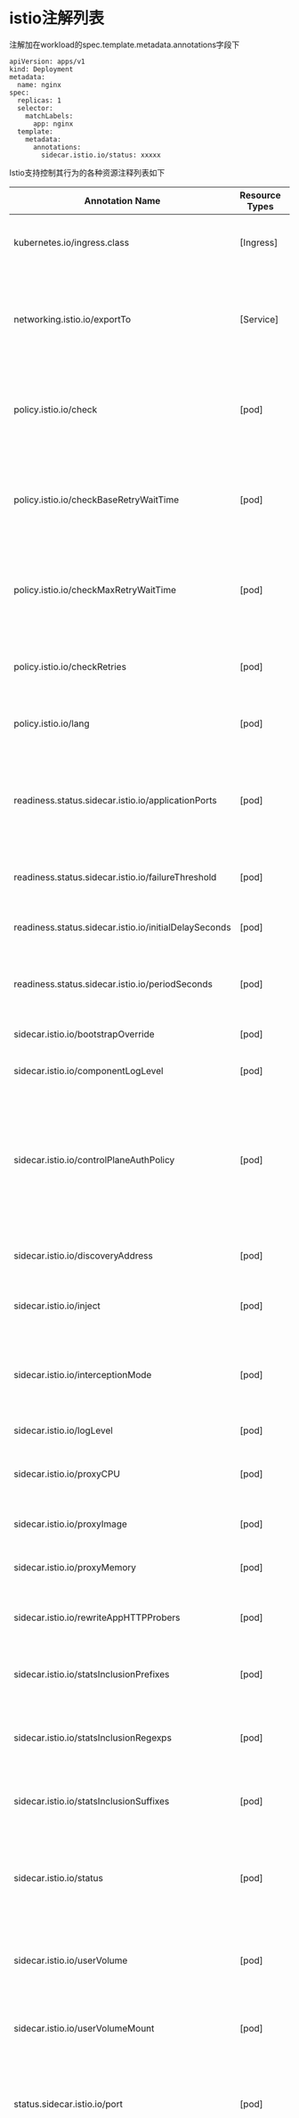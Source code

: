# istio注解列表

注解加在workload的spec.template.metadata.annotations字段下

```
apiVersion: apps/v1
kind: Deployment
metadata:
  name: nginx
spec:
  replicas: 1
  selector:
    matchLabels:
      app: nginx
  template:
    metadata:
      annotations:
        sidecar.istio.io/status: xxxxx
```

Istio支持控制其行为的各种资源注释列表如下


|Annotation Name|	Resource Types|	Description|
|---|---|---|
|kubernetes.io/ingress.class|	[Ingress]	|Ingress 资源上的注释，表示负责它的控制器类。|
|networking.istio.io/exportTo|	[Service]|	指定此服务应导出到的命名空间。 '*' 值表示它可以在网格 '.' 内到达。表示它在其命名空间内是可访问的。|
|policy.istio.io/check|	[pod]	|确定无法连接到 Mixer 时的行为策略。如果未设置，则设置 FAIL_CLOSE，拒绝请求。|
|policy.istio.io/checkBaseRetryWaitTime|	[pod]	|重试之间等待的基本时间，将通过退避和抖动进行调整。以持续时间格式。如果未设置，则为 80 毫秒。|
|policy.istio.io/checkMaxRetryWaitTime|	[pod]	|重试 Mixer 之间等待的最长时间。以持续时间格式。如果未设置，则为 1000 毫秒。 |
|policy.istio.io/checkRetries	|[pod]	|传输错误到 Mixer 的最大重试次数。如果未设置，则为 0，表示不重试。|
|policy.istio.io/lang	|[pod]	|为 Mixer 选择属性表达式语言运行时。|
|readiness.status.sidecar.istio.io/applicationPorts|	[pod]	|指定应用容器暴露的端口列表。由 Envoy sidecar 就绪探测器使用，以确定 Envoy 已配置并准备好接收流量。|
|readiness.status.sidecar.istio.io/failureThreshold	|[pod]	|指定 Envoy sidecar 就绪探测的失败阈值。|
|readiness.status.sidecar.istio.io/initialDelaySeconds	|[pod]	|指定 Envoy sidecar 就绪探测的初始延迟（以秒为单位）。|
|readiness.status.sidecar.istio.io/periodSeconds	|[pod]	|指定 Envoy sidecar 就绪探测的周期（以秒为单位）。|
|sidecar.istio.io/bootstrapOverride|	[pod]	|指定一个替代的 Envoy 引导程序配置文件。|
|sidecar.istio.io/componentLogLevel|	[pod]	|指定 Envoy 的组件日志级别。|
|sidecar.istio.io/controlPlaneAuthPolicy|	[pod]	|指定 Istio 控制平面使用的身份验证策略。如果为 NONE，则不会加密流量。如果是 MUTUAL_TLS，Envoy sidecar 之间的流量将被包装到相互的 TLS 连接中。|
|sidecar.istio.io/discoveryAddress|	[pod]	|指定 Envoy sidecar 使用的 XDS 发现地址。|
|sidecar.istio.io/inject	|[pod]	|指定 Envoy sidecar 是否应该自动注入到工作负载中。|
|sidecar.istio.io/interceptionMode	|[pod]|	指定用于将入站连接重定向到 Envoy（REDIRECT 或 TPROXY）的模式。|
|sidecar.istio.io/logLevel|	[pod]|	指定 Envoy 的日志级别。|
|sidecar.istio.io/proxyCPU|	[pod]	|为 Envoy sidecar 指定请求的 CPU 设置。|
|sidecar.istio.io/proxyImage|	[pod]	|指定 Envoy sidecar 使用的 Docker 镜像。|
|sidecar.istio.io/proxyMemory	|[pod]	|指定 Envoy sidecar 请求的内存设置。|
|sidecar.istio.io/rewriteAppHTTPProbers	|[pod]|	重写 HTTP 准备和活动探测器以重定向到 Envoy sidecar。|
|sidecar.istio.io/statsInclusionPrefixes|	[pod]	|指定由 Envoy 发出的统计信息前缀的逗号分隔列表。|
|sidecar.istio.io/statsInclusionRegexps|	[pod]|	指定要由 Envoy 发出的统计信息应匹配的逗号分隔的正则表达式列表。|
|sidecar.istio.io/statsInclusionSuffixes|	[pod]	|指定由 Envoy 发出的统计数据后缀的逗号分隔列表。|
|sidecar.istio.io/status	|[pod]	|由 Envoy sidecar 注入生成，指示操作的状态。包括执行模板的版本哈希，以及注入资源的名称。|
|sidecar.istio.io/userVolume|	[pod]	|指定要添加到 Envoy sidecar 的一个或多个用户卷（作为 JSON 数组）。|
|sidecar.istio.io/userVolumeMount|	[pod]	|指定要添加到 Envoy sidecar 的一个或多个用户卷挂载（作为 JSON 数组）。|
|status.sidecar.istio.io/port	|[pod]	|指定 Envoy sidecar 的 HTTP 状态端口。如果为零，sidecar 将不提供状态。|
|traffic.sidecar.istio.io/excludeInboundPorts	|[pod]	|一个逗号分隔的入站端口列表，要从重定向到 Envoy 中排除。仅当所有入站流量（即“*”）被重定向时才适用。|
|traffic.sidecar.istio.io/excludeOutboundIPRanges	|[pod]	|以逗号分隔的 CIDR 格式的 IP 范围列表，要从重定向中排除。仅当所有出站流量（即“*”）都被重定向时才适用。|
|traffic.sidecar.istio.io/excludeOutboundPorts|	[pod]	|一个逗号分隔的出站端口列表，要从重定向到 Envoy 中排除。|
|traffic.sidecar.istio.io/includeInboundPorts	|[pod]|	以逗号分隔的入站端口列表，其流量将被重定向到 Envoy。通配符“*”可用于为所有端口配置重定向。空列表将禁用所有入站重定向。|
|traffic.sidecar.istio.io/includeOutboundIPRanges	|[pod]	|以逗号分隔的 CIDR 形式的 IP 范围列表，用于重定向到 Envoy（可选）。通配符“*”可用于重定向所有出站流量。空列表将禁用所有出站重定向。|
|traffic.sidecar.istio.io/kubevirtInterfaces|	[pod]|	以逗号分隔的虚拟接口列表，其入站流量（来自 VM）将被视为出站流量。 |